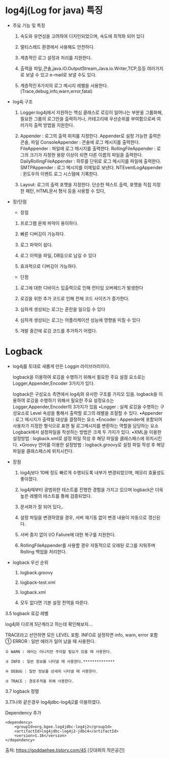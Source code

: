 # log4j(Log for java) 특징

- 주요 기능 및 특징
    1. 속도와 유연성을 고려하여 디자인되었으며, 속도에 최적화 되어 있다

    2. 멀티스레드 환경에서 사용해도 안전하다.

    3. 계층적인 로그 설정과 처리를 지원한다.

    4. 출력을 파일,콘솔,java.iO.OutputStream,Java.io.Writer,TCP,등등 여러가지로 보낼 수 있고 e-mail로 보낼 수도 있다. 

    5. 계층적인 6가지의 로그 메시지 레벨을 사용한다.(Trace,debug,info,warn,error,fatal)

- log4j 구조

    1. Logger:log4j에서 지원하는 핵심 클래스로 로깅이 일어나는 부분을 그룹화해, 필요한 그룹의 로그만을 출력하거나, 카테고리에 우선순위를 부여함으로써 여러가지 출력 방법을 지원한다.
    
    2. Appender : 로그의 출력 위치를 지정한다. Appender로 설정 가능한 출력은 콘솔, 파일 
    ConsoleAppender : 콘솔에 로그 메시지를 출력한다.
    FileAppender : 파일에 로그 메시지를 출력한다.
    RollingFileAppender : 로그의 크기가 지정한 용량 이상이 되면 다른 이름의 파일을 출력한다.
    DailyRollingFileAppender : 하루를 단위로 로그 메시지를 파일에 출력한다.
    SMTPAppender : 로그 메시지를 이메일로 보낸다.
    NTEventLogAppender : 윈도우의 이벤트 로그 시스템에 기록한다.

    3. Layout: 로그의 출력 포멧을 지정한다. 단순한 텍스트 출력, 포맷을 직접 지정한 패턴, HTML문서 형식 등을 사용할 수 있다,

- 장/단점
    - 장점

    1. 프로그램 문제 파악이 용이하다.
    
    2. 빠른 디버깅이 가능하다.
    
    3. 로그 파악이 쉽다.

    4. 로그 이력을 파일, DB등으로 남길 수 있다

    5. 효과적으로 디버깅이 가능하다.

    - 단점

    1. 로그에 대한 디바이스 입출력으로 인해 런타임 오버헤드가 발생한다

    2. 로깅을 위한 추가 코드로 인해 전체 코드 사이즈가 증가한다.

    3. 심하게 생성되는 로그는 혼란을 일으킬 수 있다

    4. 심하게 생성되는 로그는 어플리케이션 성능에 영향을 미칠 수 있다

    5. 개발 중간에 로깅 코드를 추가하기 어렵다.


# Logback

- log4j를 토대로 새롭게 만든 Loggin 라이브러리이다.

    logback을 이용하여 로깅을 수행하기 위해서 필요한 주요 설정 요소로는 Logger,Appender,Encoder 3가지가 있다.

    logback은 구성요소 측면에서 log4j와 유사한 구조를 가지오 있음.
    logback을 이용하여 로깅을 수행하기 위해서 필요한 주요 설정요소는 Logger,Appender,Encoder의 3가지가 있음
    •Logger : 실제 로깅을 수행하는 구성요소로 Level 속성을 통해서 출력할 로그의 레벨을 조절할 수 있다.
    •Appender : 로그 메시지가 출력될 대상을 결정하는 요소
    •Encoder : Appender에 포함되어 사용자가 지정한 형식으로 표현 될 로그메시지를 변환하는 역할을    담당하는 요소
    Logback에서 설정파일을 작성하는 방법은 크게 두 가지가 있다.
    •XML을 이용한 설정방법 : logback.xml로 설정 파일 작성 후 해당 파일을 클래스패스에 위치시킨다.
    •Groovy 언어를 이용한 설정방법 : logback.groovy로 설정 파일 작성 후 해당 파일을 클래스패스에    위치시킨다.

- 장점

    1. log4j보다 10배 정도 빠르게 수행되도록 내부가 변경되었으며, 메모리 효율성도 좋아졌다.

    2. log4j때부터 광범위한 테스트를 진행한 경험을 가지고 있으며 logback은 더욱 높은 레벨의 테스트를 통해 검증되었다.

    3. 문서화가 잘 되어 있다,.
    
    4. 설정 파일을 변경하였을 경우, 서버 재기동 없이 변경 내용이 자동으로 갱신된다. 

    5. 서버 중지 없이 I/O Faliure에 대한 복구를 지원한다.

    6. RollingFileAppender를 사용할 경우 자동적으로 오래된 로그를 지워주며 Rolling 백업을 처리한다.

- logback 우선 순위

    1. logback.groovy
    
    2. logback-test.xml

    3. logback.xml

    4. 모두 없다면 기본 설정 전역을 따른다.


3.5 logback 로깅 레벨

log4j와 다르게 5단계라고 하는데 확인해보자...

TRACE라고 선언하면 모든 LEVEL 포함. INFO로 설정하면 info, warn, error 포함
    ① ERROR : 일반 에러가 일어 났을 때 사용한다.

    ② WARN : 에러는 아니지만 주의할 필요가 있을 때 사용한다.

    ③ INFO : 일반 정보를 나타낼 때 사용한다.**************

    ④ DEBUG : 일반 정보를 상세히 나타낼 때 사용한다.

    ⑤ TRACE : 경로추적을 위해 사용한다.

3.7 logback 정렬

3.7.1나와 같은경우 log4jdbc-log4j2를 이용하였다.

Dependency 추가  

    <dependency>
        <groupId>org.bgee.log4jdbc-log4j2</groupId>
        <artifactId>log4jdbc-log4j2-jdbc4</artifactId>
        <version>1.16</version>
    </dependency>












출처: https://goddaehee.tistory.com/45 [갓대희의 작은공간]